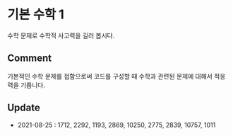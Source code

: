 # 기본 수학 1

수학 문제로 수학적 사고력을 길러 봅시다.

## Comment
기본적인 수학 문제를 접함으로써 코드를 구성할 때 수학과 관련된 문제에 대해서 적응력을 기릅니다.

## Update
* 2021-08-25 : 1712, 2292, 1193, 2869, 10250, 2775, 2839, 10757, 1011
